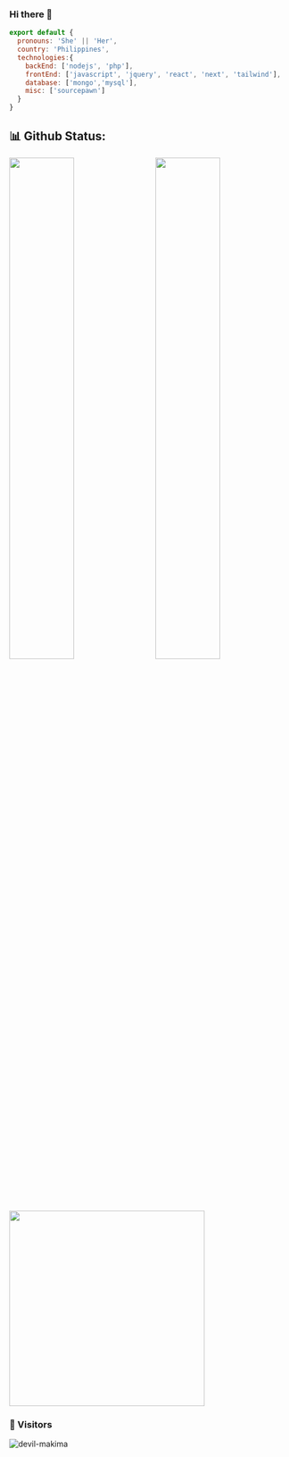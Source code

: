 ### Hi there 👋

```js
export default {
  pronouns: 'She' || 'Her',
  country: 'Philippines',
  technologies:{
    backEnd: ['nodejs', 'php'],
    frontEnd: ['javascript', 'jquery', 'react', 'next', 'tailwind'],
    database: ['mongo','mysql'],
    misc: ['sourcepawn']
  }
}
```

## 📊 Github Status:

<img  src="https://github-readme-stats.vercel.app/api?username=devil-makima&count_private=true&show_icons=true&hide_border=true&theme=react" width="48%" align="right" >
<img  src="https://github-readme-streak-stats.herokuapp.com/?user=devil-makima&theme=react" width="48%" >
<br>
<p align="left">
  <img src="https://preview.redd.it/wvni2zbmgza61.jpg?width=3000&format=pjpg&auto=webp&s=5fb0f2801f95ee2069ad576dc23134719956715b" width="350">
</p>

### 👀 Visitors
![devil-makima](https://count.getloli.com/get/@devil-makima?theme=rule34)
